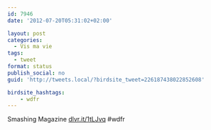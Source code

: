 ```yaml
---
id: 7946
date: '2012-07-20T05:31:02+02:00'

layout: post
categories:
  - Vis ma vie
tags:
  - tweet
format: status
publish_social: no
guid: 'http://tweets.local/?birdsite_tweet=226187438022852608'

birdsite_hashtags:
    - wdfr
---
```


Smashing Magazine [dlvr.it/1tLJvq](http://dlvr.it/1tLJvq) #wdfr